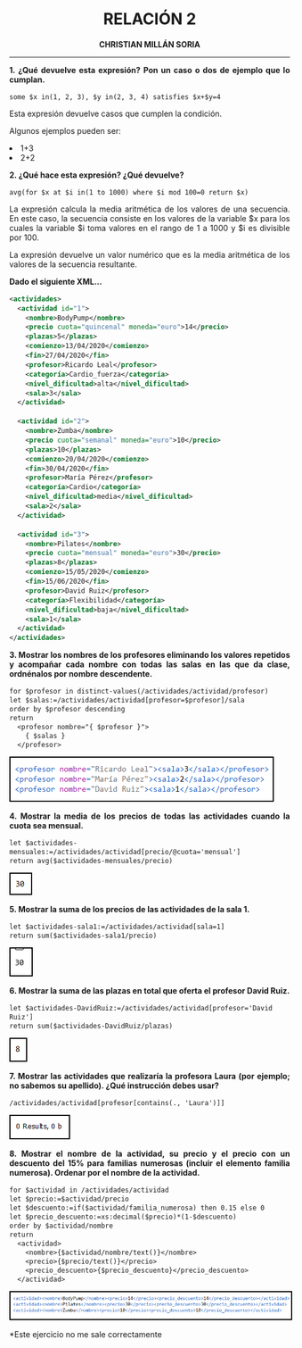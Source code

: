 <style>
  h1, h4{
    text-align: center;
    font-weight: bold;
    border: none;
    margin-bottom: 0px;
  }

  p{
    text-align: justify;
  }

  img{
    border: 2px solid black;
  }

  #ex{
    border: none;
  }
</style>

<h1>RELACIÓN 2</h1>

<h4>CHRISTIAN MILLÁN SORIA</h4>

<hr>

<p><b>1. ¿Qué devuelve esta expresión? Pon un caso o dos de ejemplo que lo cumplan.</b></p>

```xquery
some $x in(1, 2, 3), $y in(2, 3, 4) satisfies $x+$y=4
```

<p>Esta expresión devuelve casos que cumplen la condición.</p>

<p>Algunos ejemplos pueden ser:</p>

<li>1+3</li>

<li>2+2</li>

<p><b>2. ¿Qué hace esta expresión? ¿Qué devuelve?</b></p>

```xquery
avg(for $x at $i in(1 to 1000) where $i mod 100=0 return $x)
```

<p>La expresión calcula la media aritmética de los valores de una secuencia. En este caso, la secuencia consiste en los valores de la variable $x para los cuales la variable $i toma valores en el rango de 1 a 1000 y $i es divisible por 100.</p>

<p>La expresión devuelve un valor numérico que es la media aritmética de los valores de la secuencia resultante.</p>

<p><b>Dado el siguiente XML...</b></p>

```xml
<actividades>
  <actividad id="1">
    <nombre>BodyPump</nombre>
    <precio cuota="quincenal" moneda="euro">14</precio>
    <plazas>5</plazas>
    <comienzo>13/04/2020</comienzo>
    <fin>27/04/2020</fin>
    <profesor>Ricardo Leal</profesor>
    <categoría>Cardio_fuerza</categoría>
    <nivel_dificultad>alta</nivel_dificultad>
    <sala>3</sala>
  </actividad>

  <actividad id="2">
    <nombre>Zumba</nombre>
    <precio cuota="semanal" moneda="euro">10</precio>
    <plazas>10</plazas>
    <comienzo>20/04/2020</comienzo>
    <fin>30/04/2020</fin>
    <profesor>María Pérez</profesor>
    <categoría>Cardio</categoría>
    <nivel_dificultad>media</nivel_dificultad>
    <sala>2</sala>
  </actividad>

  <actividad id="3">
    <nombre>Pilates</nombre>
    <precio cuota="mensual" moneda="euro">30</precio>
    <plazas>8</plazas>
    <comienzo>15/05/2020</comienzo>
    <fin>15/06/2020</fin>
    <profesor>David Ruiz</profesor>
    <categoría>Flexibilidad</categoría>
    <nivel_dificultad>baja</nivel_dificultad>
    <sala>1</sala>
  </actividad>
</actividades>
```

<p><b>3. Mostrar los nombres de los profesores eliminando los valores repetidos y acompañar cada nombre con todas las salas en las que da clase, ordnénalos por nombre descendente.</b></p>

```xquery
for $profesor in distinct-values(/actividades/actividad/profesor)
let $salas:=/actividades/actividad[profesor=$profesor]/sala
order by $profesor descending
return 
  <profesor nombre="{ $profesor }">
    { $salas }
  </profesor>
```

<img src="img/1.png">

<p><b>4. Mostrar la media de los precios de todas las actividades cuando la cuota sea mensual.</b></p>

```xquery
let $actividades-mensuales:=/actividades/actividad[precio/@cuota='mensual']
return avg($actividades-mensuales/precio)
```

<img src="img/2.png">

<p><b>5. Mostrar la suma de los precios de las actividades de la sala 1.</b></p>

```xquery
let $actividades-sala1:=/actividades/actividad[sala=1]
return sum($actividades-sala1/precio)
```

<img src="img/3.png">

<p><b>6. Mostrar la suma de las plazas en total que oferta el profesor David Ruiz.</b></p>

```xquery
let $actividades-DavidRuiz:=/actividades/actividad[profesor='David Ruiz']
return sum($actividades-DavidRuiz/plazas)
```

<img src="img/4.png">

<p><b>7. Mostrar las actividades que realizaría la profesora Laura (por ejemplo; no sabemos su apellido). ¿Qué instrucción debes usar?</b></p>

```xquery
/actividades/actividad[profesor[contains(., 'Laura')]]
```

<img src="img/5.png">

<p><b>8. Mostrar el nombre de la actividad, su precio y el precio con un descuento del 15% para familias numerosas (incluir el elemento familia numerosa). Ordenar por el nombre de la actividad.</b></p>

```xquery
for $actividad in /actividades/actividad
let $precio:=$actividad/precio
let $descuento:=if($actividad/familia_numerosa) then 0.15 else 0
let $precio_descuento:=xs:decimal($precio)*(1-$descuento)
order by $actividad/nombre
return
  <actividad>
    <nombre>{$actividad/nombre/text()}</nombre>
    <precio>{$precio/text()}</precio>
    <precio_descuento>{$precio_descuento}</precio_descuento>
  </actividad>
```

<img src="img/6.png">

<p>*Este ejercicio no me sale correctamente</p>